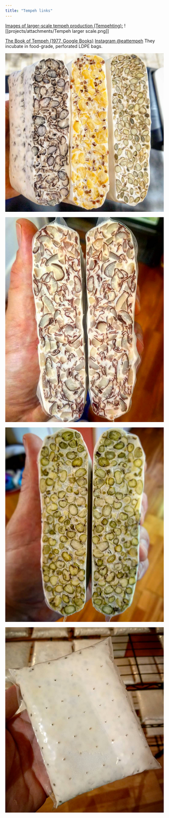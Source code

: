 ```yaml
---
title: "Tempeh links"
---
```


[Images of larger-scale tempeh production (Tempehting):](https://tempehting.com/tempeh-fabriek)
![[projects/attachments/Tempeh larger scale.png]]


[The Book of Tempeh (1977, Google Books)](https://books.google.se/books?id=hdKzFlaqWT8C&printsec=frontcover&redir_esc=y#v=onepage&q&f=false)
[Instagram @eattempeh](instagram.com/eattempeh)
They incubate in food-grade, perforated LDPE bags.

![](projects/attachments/Pasted%20image%2020221219202156.png)

![](projects/attachments/Pasted%20image%2020221219202216.png)

![](projects/attachments/Pasted%20image%2020221219202223.png)

![](projects/attachments/Pasted%20image%2020221219202307.png)




